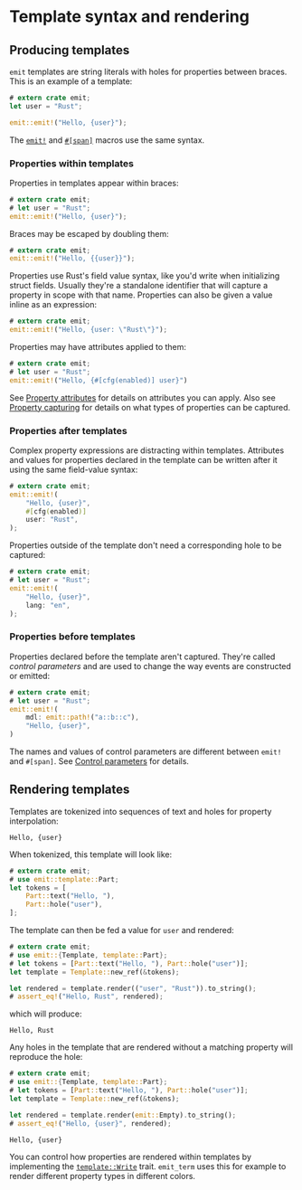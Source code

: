 # Template syntax and rendering

## Producing templates

`emit` templates are string literals with holes for properties between braces. This is an example of a template:

```rust
# extern crate emit;
let user = "Rust";

emit::emit!("Hello, {user}");
```

The [`emit!`](https://docs.rs/emit/1.9.0/emit/macro.emit.html) and [`#[span]`](https://docs.rs/emit/1.9.0/emit/attr.span.html) macros use the same syntax.

### Properties within templates

Properties in templates appear within braces:

```rust
# extern crate emit;
# let user = "Rust";
emit::emit!("Hello, {user}");
```

Braces may be escaped by doubling them:

```rust
# extern crate emit;
emit::emit!("Hello, {{user}}");
```

Properties use Rust's field value syntax, like you'd write when initializing struct fields. Usually they're a standalone identifier that will capture a property in scope with that name. Properties can also be given a value inline as an expression:

```rust
# extern crate emit;
emit::emit!("Hello, {user: \"Rust\"}");
```

Properties may have attributes applied to them:

```rust
# extern crate emit;
# let user = "Rust";
emit::emit!("Hello, {#[cfg(enabled)] user}")
```

See [Property attributes](./property-attributes.md) for details on attributes you can apply. Also see [Property capturing](./property-capturing.md) for details on what types of properties can be captured.

### Properties after templates

Complex property expressions are distracting within templates. Attributes and values for properties declared in the template can be written after it using the same field-value syntax:

```rust
# extern crate emit;
emit::emit!(
    "Hello, {user}",
    #[cfg(enabled)]
    user: "Rust",
);
```

Properties outside of the template don't need a corresponding hole to be captured:

```rust
# extern crate emit;
# let user = "Rust";
emit::emit!(
    "Hello, {user}",
    lang: "en",
);
```

### Properties before templates

Properties declared before the template aren't captured. They're called _control parameters_ and are used to change the way events are constructed or emitted:

```rust
# extern crate emit;
# let user = "Rust";
emit::emit!(
    mdl: emit::path!("a::b::c"),
    "Hello, {user}",
)
```

The names and values of control parameters are different between `emit!` and `#[span]`. See [Control parameters](./control-parameters.md) for details.

## Rendering templates

Templates are tokenized into sequences of text and holes for property interpolation:

```text
Hello, {user}
```

When tokenized, this template will look like:

```rust
# extern crate emit;
# use emit::template::Part;
let tokens = [
    Part::text("Hello, "),
    Part::hole("user"),
];
```

The template can then be fed a value for `user` and rendered:

```rust
# extern crate emit;
# use emit::{Template, template::Part};
# let tokens = [Part::text("Hello, "), Part::hole("user")];
let template = Template::new_ref(&tokens);

let rendered = template.render(("user", "Rust")).to_string();
# assert_eq!("Hello, Rust", rendered);
```

which will produce:

```text
Hello, Rust
```

Any holes in the template that are rendered without a matching property will reproduce the hole:

```rust
# extern crate emit;
# use emit::{Template, template::Part};
# let tokens = [Part::text("Hello, "), Part::hole("user")];
let template = Template::new_ref(&tokens);

let rendered = template.render(emit::Empty).to_string();
# assert_eq!("Hello, {user}", rendered);
```

```text
Hello, {user}
```

You can control how properties are rendered within templates by implementing the [`template::Write`](https://docs.rs/emit/1.9.0/emit/template/trait.Write.html) trait. `emit_term` uses this for example to render different property types in different colors.
